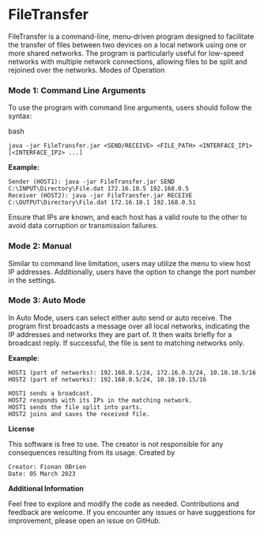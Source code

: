 # FileTransfer

FileTransfer is a command-line, menu-driven program designed to facilitate the transfer of files between two devices on a local network using one or more shared networks. The program is particularly useful for low-speed networks with multiple network connections, allowing files to be split and rejoined over the networks.
Modes of Operation

### Mode 1: Command Line Arguments

To use the program with command line arguments, users should follow the syntax:

bash

`java -jar FileTransfer.jar <SEND/RECEIVE> <FILE_PATH> <INTERFACE_IP1> [<INTERFACE_IP2> ...]`

**Example:**

    Sender (HOST1): java -jar FileTransfer.jar SEND C:\INPUT\Directory\File.dat 172.16.10.5 192.168.0.5
    Receiver (HOST2): java -jar FileTransfer.jar RECEIVE C:\OUTPUT\Directory\File.dat 172.16.10.1 192.168.0.51

Ensure that IPs are known, and each host has a valid route to the other to avoid data corruption or transmission failures.

### Mode 2: Manual

Similar to command line limitation, users may utilize the menu to view host IP addresses. Additionally, users have the option to change the port number in the settings.

### Mode 3: Auto Mode

In Auto Mode, users can select either auto send or auto receive. The program first broadcasts a message over all local networks, indicating the IP addresses and networks they are part of. It then waits briefly for a broadcast reply. If successful, the file is sent to matching networks only.

**Example**:

    HOST1 (part of networks): 192.168.0.1/24, 172.16.0.3/24, 10.10.10.5/16
    HOST2 (part of networks): 192.168.0.5/24, 10.10.10.15/16

    HOST1 sends a broadcast.
    HOST2 responds with its IPs in the matching network.
    HOST1 sends the file split into parts.
    HOST2 joins and saves the received file.

**License**

This software is free to use. The creator is not responsible for any consequences resulting from its usage.
Created by

    Creator: Fionan OBrien
    Date: 05 March 2023

**Additional Information**

Feel free to explore and modify the code as needed. Contributions and feedback are welcome. If you encounter any issues or have suggestions for improvement, please open an issue on GitHub.